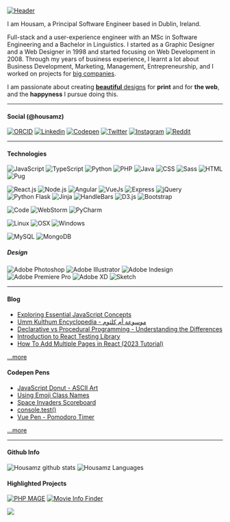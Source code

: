[![Header](https://raw.githubusercontent.com/housamz/housamz/master/header.png "Header")](https://hmz.ie/)

I am Housam, a Principal Software Engineer based in Dublin, Ireland.

Full-stack and a user-experience engineer with an MSc in Software Engineering and a Bachelor in Linguistics. I started as a Graphic Designer and a Web Designer in 1998 and started focusing on Web Development in 2008\. Through my years of business experience, I learnt a lot about Business Development, Marketing, Management, Entrepreneurship, and I worked on projects for [big companies](https://www.hmz.ie/whoami/#education).  

I am passionate about creating [**beautiful** designs](https://www.hmz.ie/portfolio) for **print** and for **the web**, and the **happyness** I pursue doing this.

---

#### Social (@housamz)
[![ORCID](https://img.shields.io/badge/-0000--0001--6132--4082-Informational?logo=orcid&style=flat&labelColor=d63e75&logoColor=white&color=134584)](https://orcid.org/0000-0001-6132-4082)
[![Linkedin](https://img.shields.io/badge/-housamz-informational?logo=LinkedIn&style=flat&labelColor=d63e75&logoColor=white&color=134584)](https://www.linkedin.com/in/housamz)
[![Codepen](https://img.shields.io/badge/-housamz-informational?logo=codepen&style=flat&labelColor=d63e75&logoColor=white&color=134584)](https://codepen.io/housamz)
[![Twitter](https://img.shields.io/twitter/follow/housamz?logo=Twitter&style=flat&labelColor=d63e75&logoColor=white&color=134584&label=%20)](https://twitter.com/housamz)
[![Instagram](https://img.shields.io/badge/-housamz-informational?logo=instagram&style=flat&labelColor=d63e75&logoColor=white&color=134584)](https://instagram.com/housamz)
[![Reddit](https://img.shields.io/reddit/user-karma/combined/housamz?logo=Reddit&style=flat&labelColor=d63e75&logoColor=white&color=134584&label=)](https://www.reddit.com/user/housamz)
<!--
[![Reddit](https://img.shields.io/badge/-housamz-informational?logo=Reddit&style=flat&labelColor=d63e75&logoColor=white&color=134584)](https://www.reddit.com/user/housamz)
[![Reddit](https://img.shields.io/reddit/user-karma/combined/housamz?logo=Reddit&style=flat&labelColor=d63e75&logoColor=white&color=134584)](https://www.reddit.com/user/housamz)
-->

---

#### Technologies
![JavaScript](https://img.shields.io/badge/-JavaScript-informational?logo=javascript&style=flat&labelColor=d63e75&logoColor=white&color=134584)
![TypeScript](https://img.shields.io/badge/-TypeScript-informational?logo=TypeScript&style=flat&labelColor=d63e75&logoColor=white&color=134584)
![Python](https://img.shields.io/badge/-Python-informational?logo=python&style=flat&labelColor=d63e75&logoColor=white&color=134584)
![PHP](https://img.shields.io/badge/-PHP-informational?logo=PHP&style=flat&labelColor=d63e75&logoColor=white&color=134584)
![Java](https://img.shields.io/badge/-Java-informational?logo=java&style=flat&labelColor=d63e75&logoColor=white&color=134584)
![CSS](https://img.shields.io/badge/-CSS-informational?logo=css3&style=flat&labelColor=d63e75&logoColor=white&color=134584)
![Sass](https://img.shields.io/badge/-Sass-informational?logo=Sass&style=flat&labelColor=d63e75&logoColor=white&color=134584)
![HTML](https://img.shields.io/badge/-HTML-informational?logo=html5&style=flat&labelColor=d63e75&logoColor=white&color=134584)
![Pug](https://img.shields.io/badge/-Pug-informational?logo=Pug&style=flat&labelColor=d63e75&logoColor=white&color=134584)

![React.js](https://img.shields.io/badge/-React.js-informational?logo=react&style=flat&labelColor=d63e75&logoColor=white&color=134584)
![Node.js](https://img.shields.io/badge/-Node.js-informational?logo=node.js&style=flat&labelColor=d63e75&logoColor=white&color=134584)
![Angular](https://img.shields.io/badge/-Angular-informational?logo=angular&style=flat&labelColor=d63e75&logoColor=white&color=134584)
![VueJs](https://img.shields.io/badge/-VueJs-informational?logo=vue.js&style=flat&labelColor=d63e75&logoColor=white&color=134584)
![Express](https://img.shields.io/badge/-Express-informational?logo=Express&style=flat&labelColor=d63e75&logoColor=white&color=134584)
![jQuery](https://img.shields.io/badge/-jQuery-informational?logo=jQuery&style=flat&labelColor=d63e75&logoColor=white&color=134584)
![Python Flask](https://img.shields.io/badge/-Flask-informational?logo=Flask&style=flat&labelColor=d63e75&logoColor=white&color=134584)
![Jinja](https://img.shields.io/badge/-Jinja-informational?logo=Jinja&style=flat&labelColor=d63e75&logoColor=white&color=134584)
![HandleBars](https://img.shields.io/badge/HB-HandleBars-informational?logo=HandleBars&style=flat&labelColor=d63e75&logoColor=white&color=134584)
![D3.js](https://img.shields.io/badge/-D3.js-informational?logo=D3.js&style=flat&labelColor=d63e75&logoColor=white&color=134584)
![Bootstrap](https://img.shields.io/badge/-Bootstrap-informational?logo=Bootstrap&style=flat&labelColor=d63e75&logoColor=white&color=134584)

![Code](https://img.shields.io/badge/-Visual_Studio_Code-informational?logo=visual-studio-code&style=flat&labelColor=d63e75&logoColor=white&color=134584)
![WebStorm](https://img.shields.io/badge/-WebStorm-informational?logo=WebStorm&style=flat&labelColor=d63e75&logoColor=white&color=134584)
![PyCharm](https://img.shields.io/badge/-PyCharm-informational?logo=PyCharm&style=flat&labelColor=d63e75&logoColor=white&color=134584)

![Linux](https://img.shields.io/badge/-Linux-informational?logo=linux&style=flat&labelColor=d63e75&logoColor=white&color=134584)
![OSX](https://img.shields.io/badge/-Mac-informational?logo=apple&style=flat&labelColor=d63e75&logoColor=white&color=134584)
![Windows](https://img.shields.io/badge/-Windows-informational?logo=windows&style=flat&labelColor=d63e75&logoColor=white&color=134584)

![MySQL](https://img.shields.io/badge/-MySQL-informational?logo=MySQL&style=flat&labelColor=d63e75&logoColor=white&color=134584)
![MongoDB](https://img.shields.io/badge/-MongoDB-informational?logo=MongoDB&style=flat&labelColor=d63e75&logoColor=white&color=134584)

##### Design
![Adobe Photoshop](https://img.shields.io/badge/-Adobe_Photoshop-informational?logo=Adobe-Photoshop&style=flat&labelColor=d63e75&logoColor=white&color=134584)
![Adobe Illustrator](https://img.shields.io/badge/-Adobe_Illustrator-informational?logo=Adobe-Illustrator&style=flat&labelColor=d63e75&logoColor=white&color=134584)
![Adobe Indesign](https://img.shields.io/badge/-Adobe_Indesign-informational?logo=Adobe-Indesign&style=flat&labelColor=d63e75&logoColor=white&color=134584)
![Adobe Premiere Pro](https://img.shields.io/badge/-Adobe_Premiere_Pro-informational?logo=Adobe-Premiere-Pro&style=flat&labelColor=d63e75&logoColor=white&color=134584)
![Adobe XD](https://img.shields.io/badge/-Adobe_XD-informational?logo=Adobe-XD&style=flat&labelColor=d63e75&logoColor=white&color=134584)
![Sketch](https://img.shields.io/badge/-Sketch-informational?logo=Sketch&style=flat&labelColor=d63e75&logoColor=white&color=134584)

---

#### Blog
<!-- BLOG-POST-LIST:START -->
- [Exploring Essential JavaScript Concepts](http://hmz.ie/exploring-essential-javascript-concepts/)
- [Umm Kulthum Encyclopedia - موسوعة أم كلثوم](http://hmz.ie/umm-kulthum-encyclopedia/)
- [Declarative vs Procedural Programming - Understanding the Differences](http://hmz.ie/declarative-procedural-programming/)
- [Introduction to React Testing Library](http://hmz.ie/intro-to-react-testing-library/)
- [How To Add Multiple Pages in React &lpar;2023 Tutorial&rpar;](http://hmz.ie/add-multiple-pages-react/)
<!-- BLOG-POST-LIST:END -->

[...more ](https://www.hmz.ie)

#### Codepen Pens
<!-- CODEPEN-LIST:START -->
- [JavaScript Donut - ASCII Art](https://codepen.io/housamz/pen/zYNmppq)
- [Using Emoji Class Names](https://codepen.io/housamz/pen/XWpYKRX)
- [Space Invaders Scoreboard](https://codepen.io/housamz/pen/WNRoMKW)
- [console.test()](https://codepen.io/housamz/pen/oNBbjox)
- [Vue Pen - Pomodoro Timer](https://codepen.io/housamz/pen/NWbzEza)
<!-- CODEPEN-LIST:END -->

[...more ](https://codepen.io/housamz)

---

#### Github Info
![Housamz github stats](https://github-readme-stats.vercel.app/api?username=housamz&line_height=40&hide=prs,contribs&show_icons=true&theme=default&title_color=ffffff&text_color=ffffff&icon_color=d63e75&bg_color=134584)
![Housamz Languages](https://github-readme-stats.vercel.app/api/top-langs/?username=Housamz&hide=css,html&title_color=ffffff&text_color=ffffff&icon_color=d63e75&bg_color=134584)

#### Highlighted Projects
[![PHP MAGE](https://github-readme-stats.vercel.app/api/pin/?username=housamz&repo=php-mysql-admin-panel-generator&title_color=ffffff&text_color=ffffff&icon_color=d63e75&bg_color=134584)](https://github.com/housamz/php-mysql-admin-panel-generator)
[![Movie Info Finder](https://github-readme-stats.vercel.app/api/pin/?username=housamz&repo=movie-info-finder&title_color=ffffff&text_color=ffffff&icon_color=d63e75&bg_color=134584)](https://github.com/housamz/movie-info-finder)


![](https://visitor-badge.glitch.me/badge?page_id=housamz&style=flat&labelColor=d63e75&logoColor=white&color=134584)

<!-- Resources
  Icons: https://simpleicons.org/
  GitHub Stats: https://github.com/anuraghazra/github-readme-stats
  Emojis: https://emojipedia.org/emoji/
  HTML Emojis: https://www.fileformat.info/index.htm
  Shields: https://shields.io/
  Awesome GitHub Profile README: https://github.com/abhisheknaiidu/awesome-github-profile-readme

**housamz/housamz** is a ✨ _special_ ✨ repository because its `README.md` (this file) appears on your GitHub profile.

Here are some ideas to get you started:

- 🔭 I’m currently working on ...
- 🌱 I’m currently learning ...
- 👯 I’m looking to collaborate on ...
- 🤔 I’m looking for help with ...
- 💬 Ask me about ...
- 📫 How to reach me: ...
- 😄 Pronouns: ...
- ⚡ Fun fact: ...
-->
